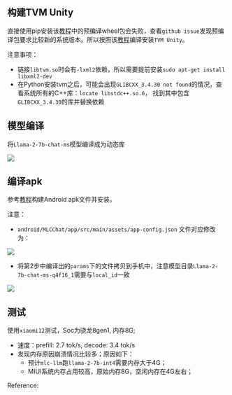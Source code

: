 
## 构建TVM Unity

直接使用pip安装该[教程](https://llm.mlc.ai/docs/install/tvm.html#tvm-unity-prebuilt-package)中的预编译wheel包会失败，查看`github issue`发现预编译包要求比较新的系统版本。所以按照该[教程](https://llm.mlc.ai/docs/install/tvm.html#tvm-unity-build-from-source)编译安装`TVM Unity`。

注意事项：

-   链接`libtvm.so`时会有`-lxml2`依赖，所以需要提前安装`sudo apt-get install libxml2-dev`
-   在Python安装tvm之后，可能会出现`GLIBCXX_3.4.30 not found`的情况，查看系统所有的C++库：`locate libstdc++.so.6`， 找到其中包含`GLIBCXX_3.4.30`的库并替换依赖

## 模型编译

将`Llama-2-7b-chat-ms`模型编译成为动态库

![](https://gitee.com/wangzhaode/asset/raw/main-md2zhihu-asset@main-md2zhihu-asset/mlc-llm/shellpython-mmlc_llmbuild--targe-0cd09cfb11a0ffd2.jpg)

## 编译apk

参考[教程](https://llm.mlc.ai/docs/deploy/android.html)构建Android apk文件并安装。

注意：

-   `android/MLCChat/app/src/main/assets/app-config.json` 文件对应修改为：

![](https://gitee.com/wangzhaode/asset/raw/main-md2zhihu-asset@main-md2zhihu-asset/mlc-llm/jsonmodel_libsLlama-2-7b-chat-ms-103627894cde5838.jpg)

-   将第2步中编译出的`params`下的文件拷贝到手机中，注意模型目录`Llama-2-7b-chat-ms-q4f16_1`需要与`local_id`一致

![](https://gitee.com/wangzhaode/asset/raw/main-md2zhihu-asset@main-md2zhihu-asset/mlc-llm/shelladbshellmkdir-pstorageemula-45f225eb39522160.jpg)

## 测试

使用`xiaomi12`测试，Soc为骁龙8gen1, 内存8G;

-   速度：prefill: 2.7 tok/s, decode: 3.4 tok/s
-   发现内存原因崩溃情况比较多；原因如下：
    -   预计`mlc-llm`跑`llama-2-7b-int4`需要内存大于4G；
    -   MIUI系统内存占用较高，原始内存8G，空闲内存在4G左右；



Reference:

